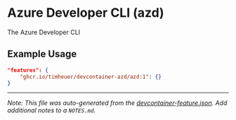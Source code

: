 
# Azure Developer CLI (azd)

The Azure Developer CLI

## Example Usage

```json
"features": {
    "ghcr.io/timheuer/devcontainer-azd/azd:1": {}
}
```





---

_Note: This file was auto-generated from the [devcontainer-feature.json](https://github.com/timheuer/devcontainer-azd/blob/main/src/azd/devcontainer-feature.json).  Add additional notes to a `NOTES.md`._
